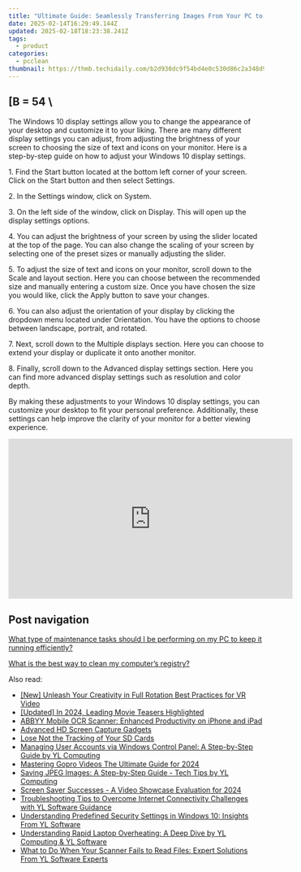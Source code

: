 ```yaml
---
title: "Ultimate Guide: Seamlessly Transferring Images From Your PC to Online Platforms - Tips by YL Computing"
date: 2025-02-14T16:29:49.144Z
updated: 2025-02-18T18:23:38.241Z
tags:
  - product
categories:
  - pcclean
thumbnail: https://thmb.techidaily.com/b2d930dc9f54bd4e0c530d86c2a348d9ac40f0a9ccacade9f15d83732ceb2db8.jpg
---
```


## \[B = 54 \

The Windows 10 display settings allow you to change the appearance of your desktop and customize it to your liking. There are many different display settings you can adjust, from adjusting the brightness of your screen to choosing the size of text and icons on your monitor. Here is a step-by-step guide on how to adjust your Windows 10 display settings. 

1\. Find the Start button located at the bottom left corner of your screen. Click on the Start button and then select Settings.

2\. In the Settings window, click on System.

3\. On the left side of the window, click on Display. This will open up the display settings options. 

4\. You can adjust the brightness of your screen by using the slider located at the top of the page. You can also change the scaling of your screen by selecting one of the preset sizes or manually adjusting the slider.

5\. To adjust the size of text and icons on your monitor, scroll down to the Scale and layout section. Here you can choose between the recommended size and manually entering a custom size. Once you have chosen the size you would like, click the Apply button to save your changes.

6\. You can also adjust the orientation of your display by clicking the dropdown menu located under Orientation. You have the options to choose between landscape, portrait, and rotated.

7\. Next, scroll down to the Multiple displays section. Here you can choose to extend your display or duplicate it onto another monitor.

8\. Finally, scroll down to the Advanced display settings section. Here you can find more advanced display settings such as resolution and color depth. 

By making these adjustments to your Windows 10 display settings, you can customize your desktop to fit your personal preference. Additionally, these settings can help improve the clarity of your monitor for a better viewing experience.

<!-- affiliate ads begin -->
<iframe width="560" height="315" src="https://www.youtube.com/embed/LaGNHfAT92w?si=bvHo1iYK2JBIPtRo" title="YouTube video player" frameborder="0" allow="accelerometer; autoplay; clipboard-write; encrypted-media; gyroscope; picture-in-picture; web-share" referrerpolicy="strict-origin-when-cross-origin" allowfullscreen></iframe>
<!-- affiliate ads end -->

## Post navigation

[What type of maintenance tasks should I be performing on my PC to keep it running efficiently?](https://tools.techidaily.com/pcclean/products/)

[What is the best way to clean my computer’s registry?](https://tools.techidaily.com/pcclean/products/)

<ins class="adsbygoogle"
     style="display:block"
     data-ad-format="autorelaxed"
     data-ad-client="ca-pub-7571918770474297"
     data-ad-slot="1223367746"></ins>

<ins class="adsbygoogle"
     style="display:block"
     data-ad-client="ca-pub-7571918770474297"
     data-ad-slot="8358498916"
     data-ad-format="auto"
     data-full-width-responsive="true"></ins>

<span class="atpl-alsoreadstyle">Also read:</span>
<div><ul>
<li><a href="https://some-skills.techidaily.com/new-unleash-your-creativity-in-full-rotation-best-practices-for-vr-video/"><u>[New] Unleash Your Creativity in Full Rotation Best Practices for VR Video</u></a></li>
<li><a href="https://article-knowledge.techidaily.com/updated-in-2024-leading-movie-teasers-highlighted/"><u>[Updated] In 2024, Leading Movie Teasers Highlighted</u></a></li>
<li><a href="https://solve-latest.techidaily.com/abbyy-mobile-ocr-scanner-enhanced-productivity-on-iphone-and-ipad/"><u>ABBYY Mobile OCR Scanner: Enhanced Productivity on iPhone and iPad</u></a></li>
<li><a href="https://visual-screen-recording.techidaily.com/advanced-hd-screen-capture-gadgets/"><u>Advanced HD Screen Capture Gadgets</u></a></li>
<li><a href="https://common-error.techidaily.com/1723202925255-lose-not-the-tracking-of-your-sd-cards/"><u>Lose Not the Tracking of Your SD Cards</u></a></li>
<li><a href="https://win-updates.techidaily.com/managing-user-accounts-via-windows-control-panel-a-step-by-step-guide-by-yl-computing/"><u>Managing User Accounts via Windows Control Panel: A Step-by-Step Guide by YL Computing</u></a></li>
<li><a href="https://extra-guidance.techidaily.com/mastering-gopro-videos-the-ultimate-guide-for-2024/"><u>Mastering Gopro Videos The Ultimate Guide for 2024</u></a></li>
<li><a href="https://win-updates.techidaily.com/saving-jpeg-images-a-step-by-step-guide-tech-tips-by-yl-computing/"><u>Saving JPEG Images: A Step-by-Step Guide - Tech Tips by YL Computing</u></a></li>
<li><a href="https://extra-support.techidaily.com/screen-saver-successes-a-video-showcase-evaluation-for-2024/"><u>Screen Saver Successes - A Video Showcase Evaluation for 2024</u></a></li>
<li><a href="https://win-updates.techidaily.com/troubleshooting-tips-to-overcome-internet-connectivity-challenges-with-yl-software-guidance/"><u>Troubleshooting Tips to Overcome Internet Connectivity Challenges with YL Software Guidance</u></a></li>
<li><a href="https://win-updates.techidaily.com/understanding-predefined-security-settings-in-windows-10-insights-from-yl-software/"><u>Understanding Predefined Security Settings in Windows 10: Insights From YL Software</u></a></li>
<li><a href="https://win-updates.techidaily.com/understanding-rapid-laptop-overheating-a-deep-dive-by-yl-computing-and-yl-software/"><u>Understanding Rapid Laptop Overheating: A Deep Dive by YL Computing & YL Software</u></a></li>
<li><a href="https://win-updates.techidaily.com/what-to-do-when-your-scanner-fails-to-read-files-expert-solutions-from-yl-software-experts/"><u>What to Do When Your Scanner Fails to Read Files: Expert Solutions From YL Software Experts</u></a></li>
</ul></div>

